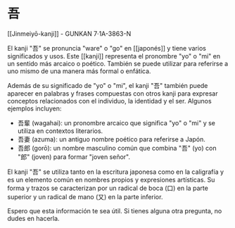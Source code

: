 # 吾

[[Jinmeiyō-kanji]] - GUNKAN 7·1A-3863-N

El kanji "吾" se pronuncia "ware" o "go" en [[japonés]] y tiene varios significados y usos. Este [[kanji]] representa el pronombre "yo" o "mi" en un sentido más arcaico o poético. También se puede utilizar para referirse a uno mismo de una manera más formal o enfática.

Además de su significado de "yo" o "mi", el kanji "吾" también puede aparecer en palabras y frases compuestas con otros kanji para expresar conceptos relacionados con el individuo, la identidad y el ser. Algunos ejemplos incluyen:

-   吾輩 (wagahai): un pronombre arcaico que significa "yo" o "mi" y se utiliza en contextos literarios.
-   吾妻 (azuma): un antiguo nombre poético para referirse a Japón.
-   吾郎 (gorō): un nombre masculino común que combina "吾" (yo) con "郎" (joven) para formar "joven señor".

El kanji "吾" se utiliza tanto en la escritura japonesa como en la caligrafía y es un elemento común en nombres propios y expresiones artísticas. Su forma y trazos se caracterizan por un radical de boca (口) en la parte superior y un radical de mano (又) en la parte inferior.

Espero que esta información te sea útil. Si tienes alguna otra pregunta, no dudes en hacerla.

